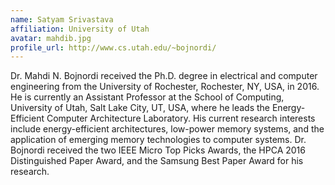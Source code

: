 ```yaml
---
name: Satyam Srivastava
affiliation: University of Utah
avatar: mahdib.jpg
profile_url: http://www.cs.utah.edu/~bojnordi/
---
```

Dr. Mahdi N. Bojnordi received the Ph.D. degree in electrical and computer engineering from the University of Rochester, Rochester, NY, USA, in 2016. He is currently an Assistant Professor at the School of Computing, University of Utah, Salt Lake City, UT, USA, where he leads the Energy-Efficient Computer Architecture Laboratory. His current research interests include energy-efficient architectures, low-power memory systems, and the application of emerging memory technologies to computer systems. Dr. Bojnordi received the two IEEE Micro Top Picks Awards, the HPCA 2016 Distinguished Paper Award, and the Samsung Best Paper Award for his research.